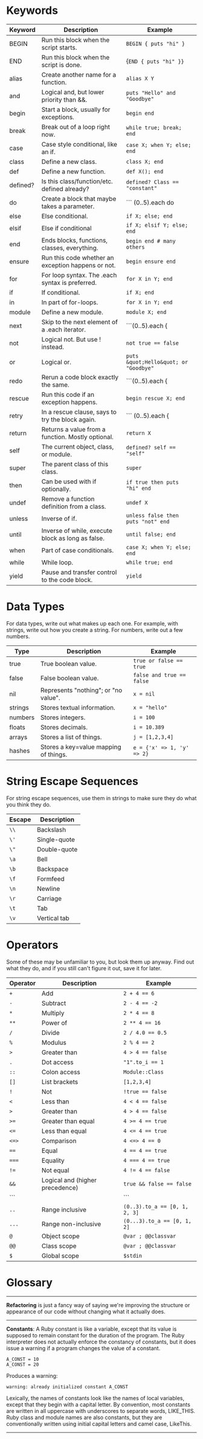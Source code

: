 # Keywords

| **Keyword** | **Description** | **Example** |
| --- | --- | --- |
| BEGIN | Run this block when the script starts. | ```BEGIN { puts "hi" }``` |
| END | Run this block when the script is done. | {```END { puts "hi" }}``` |
| alias | Create another name for a function. | ```alias X Y ``` |
| and | Logical and, but lower priority than &amp;&amp;. | ```puts "Hello" and "Goodbye"``` |
| begin | Start a block, usually for exceptions. | ```begin end``` |
| break | Break out of a loop right now. | ```while true; break; end``` |
| case | Case style conditional, like an if. | ```case X; when Y; else; end``` |
| class | Define a new class. | ```class X; end```|
| def | Define a new function. | ```def X(); end``` |
| defined? | Is this class/function/etc. defined already? | ```defined? Class == "constant"``` |
| do | Create a block that maybe takes a parameter. | ``` (0..5).each do |x| puts x end ``` |
| else | Else conditional. | ```if X; else; end``` |
| elsif | Else if conditional | ```if X; elsif Y; else; end``` |
| end | Ends blocks, functions, classes, everything. | ```begin end # many others``` |
| ensure | Run this code whether an exception happens or not. | ```begin ensure end```|
| for | For loop syntax. The .each syntax is preferred. | ```for X in Y; end``` |
| if | If conditional. | ```if X; end``` |
| in | In part of for-loops. | ```for X in Y; end``` |
| module | Define a new module. | ```module X; end``` |
| next | Skip to the next element of a .each iterator. | ```(0..5).each {|y| next } ``` |
| not | Logical not. But use ! instead. | ```not true == false``` |
| or | Logical or. | ```puts &quot;Hello&quot; or "Goodbye"``` |
| redo | Rerun a code block exactly the same. | ```(0..5).each {|i| redo if i > 2} ``` |
| rescue | Run this code if an exception happens. | ```begin rescue X; end``` |
| retry | In a rescue clause, says to try the block again. | ``` (0..5).each {|i| retry if i > 2} ``` |
| return | Returns a value from a function. Mostly optional. | ```return X``` |
| self | The current object, class, or module. | ```defined? self == "self"``` |
| super | The parent class of this class. | ```super``` |
| then | Can be used with if optionally. | ```if true then puts "hi" end``` |
| undef | Remove a function definition from a class. | ```undef X``` |
| unless | Inverse of if. | ```unless false then puts "not" end``` |
| until | Inverse of while, execute block as long as false. | ```until false; end``` |
| when | Part of case conditionals. | ```case X; when Y; else; end``` |
| while | While loop. | ```while true; end``` |
| yield | Pause and transfer control to the code block. | ```yield``` |


# Data Types

For data types, write out what makes up each one. For example, with strings, write out how you create a string. For numbers, write out a few numbers.

| **Type** | **Description** | **Example** |
| --- | --- | --- |
| true | True boolean value. | ```true or false == true``` |
| false | False boolean value. | ```false and true == false``` |
| nil | Represents "nothing"; or "no value". | ```x = nil``` |
| strings | Stores textual information. | ```x = "hello"``` |
| numbers | Stores integers. | ```i = 100``` |
| floats | Stores decimals. | ```i = 10.389``` |
| arrays | Stores a list of things. | ```j = [1,2,3,4]``` |
| hashes | Stores a key=value mapping of things. | ```e = {'x' => 1, 'y' => 2}``` |


# String Escape Sequences

For string escape sequences, use them in strings to make sure they do what you think they do.

| **Escape** | **Description** |
| --- | --- |
| ```\\``` | Backslash |
| ```\'``` | Single-quote |
| ```\"``` | Double-quote |
| ```\a``` | Bell |
| ```\b``` | Backspace |
| ```\f``` | Formfeed |
| ```\n``` | Newline |
| ```\r``` | Carriage |
| ```\t``` | Tab |
| ```\v``` | Vertical tab |


# Operators

Some of these may be unfamiliar to you, but look them up anyway. Find out what they do, and if you still can&#39;t figure it out, save it for later.

| **Operator** | **Description** | **Example** |
| --- | --- | --- |
| ```+``` | Add | ```2 + 4 == 6``` |
| ```-``` | Subtract | ```2 - 4 == -2``` |
| ```*``` | Multiply | ```2 * 4 == 8``` |
| ```**``` | Power of | ```2 ** 4 == 16``` |
| ```/``` | Divide | ```2 / 4.0 == 0.5``` |
| ```%``` | Modulus | ```2 % 4 == 2``` |
| ```>``` | Greater than | ```4 > 4 == false``` |
| ```.``` | Dot access | ```"1".to_i == 1``` |
| ```::``` | Colon access | ```Module::Class``` |
| ```[]``` | List brackets | ```[1,2,3,4]``` |
| ```!``` | Not | ```!true == false``` |
| ```<``` | Less than | ```4 < 4 == false``` |
| ```>``` | Greater than | ```4 > 4 == false``` |
| ```>=``` | Greater than equal | ```4 >= 4 == true``` |
| ```<=``` | Less than equal | ```4 <= 4 == true``` |
| ```<=>``` | Comparison | ```4 <=> 4 == 0``` |
| ```==``` | Equal | ```4 == 4 == true``` |
| ```===``` | Equality | ```4 === 4 == true``` |
| ```!=``` | Not equal | ```4 != 4 == false``` |
| ```&&``` | Logical and (higher precedence) | ```true && false == false``` |
| ```||``` | Logical or (higher precedence) | ```true || false == true``` |
| ```..``` | Range inclusive | ```(0..3).to_a == [0, 1, 2, 3]``` |
| ```...``` | Range non-inclusive | ```(0...3).to_a == [0, 1, 2]``` |
| ```@``` | Object scope | ```@var ; @@classvar``` |
| ```@@``` | Class scope | ```@var ; @@classvar``` |
| ```$``` | Global scope | ```$stdin```|

# Glossary

----
**Refactoring** is just a fancy way of saying we're improving the structure or appearance of our code without changing what it actually does.

----

**Constants**: A Ruby constant is like a variable, except that its value is supposed to remain constant for the duration of the program. The Ruby interpreter does not actually enforce the constancy of constants, but it does issue a warning if a program changes the value of a constant.
```
A_CONST = 10  
A_CONST = 20  
```
Produces a warning:
```
warning: already initialized constant A_CONST  
```
Lexically, the names of constants look like the names of local variables, except that they begin with a capital letter. By convention, most constants are written in all uppercase with underscores to separate words, LIKE_THIS. Ruby class and module names are also constants, but they are conventionally written using initial capital letters and camel case, LikeThis.

----